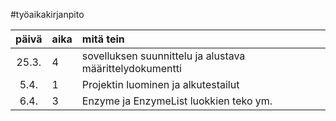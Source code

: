 #työaikakirjanpito

| päivä | aika | mitä tein  |
| :----:|:-----| :-----|
| 25.3. | 4    | sovelluksen suunnittelu ja alustava määrittelydokumentti |
| 5.4.  | 1    | Projektin luominen ja alkutestailut |
| 6.4.  | 3    | Enzyme ja EnzymeList luokkien teko ym. |
